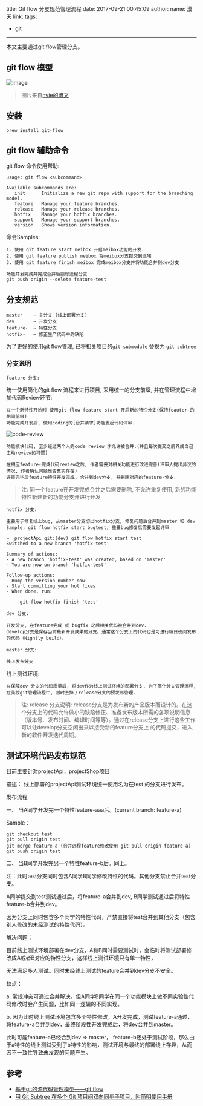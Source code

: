 title: Git flow 分支规范管理流程
date: 2017-09-21 00:45:09
author:
  name: 漠天
  link:
tags:
- git
---

本文主要通过git flow管理分支。

## git flow 模型


![image](http://static.cosmeapp.com/FqoiVHHk3A5XeVNnJrj3VuMybjSW?imageView2/2/w/611/h/815)

>图片来自[nvie的博文](http://nvie.com/posts/a-successful-git-branching-model/)


## 安装

    brew install git-flow

## git flow 辅助命令

git flow 命令使用帮助:

    usage: git flow <subcommand>

    Available subcommands are:
       init      Initialize a new git repo with support for the branching model.
       feature   Manage your feature branches.
       release   Manage your release branches.
       hotfix    Manage your hotfix branches.
       support   Manage your support branches.
       version   Shows version information.


命令Samples:

    1. 使用 git feature start meibox 开启meibox功能的开发.
    2. 使用 git feature publish meibox 将meibox分支提交到远端
    3. 使用 git feature finish meibox 完成meibox分支并将功能合并到dev分支

    功能开发完成并完成合并后删除远程分支
    git push origin --delete feature-test

## 分支规范

    master    ~ 主分支 (线上部署分支)
    dev       ~ 开发分支
    feature-  ~ 特性分支
    hotfix-   ~ 修正生产代码中的缺陷

为了更好的使用git flow管理, 已将相关项目的`git submodule` 替换为 `git subtree`

### 分支说明

`feature 分支:`

统一使用简化的git flow 流程来进行项目, 采用统一的分支前缀, 并在管理流程中增加代码Review环节:

	在一个新特性开始时 使用git flow feature start 开启新的特性分支(保持feauter-的相同前缀)
    功能完成开发后, 使用coding的[合并请求]功能发起代码评审.

![code-review](http://static.cosmeapp.com/FpdkhVkrh04GG8Ra_JJoTCRhyRZH?imageView2/2/w/400)

    功能模块代码, 至少经过两个人的code review 才允许被合并.(并且每次提交之前养成自己主动review的习惯)

    在相应feature-完成代码review之后, 作者需要对相关功能进行改进完善(评审人提出异议的情况, 作者确认问题是否真实存在)
    评审完毕后feature特性开发完成, 合并到dev分支, 并删除对应的feature-分支.


>注: 同一个feature在开发完成合并之后需要删除, 不允许重复使用, 新的功能特性新建新的功能分支开进行开发


`hotfix 分支:`

    主要用于修复线上bug, 从master分支切出hotfix分支, 修复问题后合并到master 和 dev
    Sample: git flow hotfix start bugtest, 重要bug修复后需要发起评审

    ➜  projectApi git:(dev) git flow hotfix start test
    Switched to a new branch 'hotfix-test'

    Summary of actions:
    - A new branch 'hotfix-test' was created, based on 'master'
    - You are now on branch 'hotfix-test'

    Follow-up actions:
    - Bump the version number now!
    - Start committing your hot fixes
    - When done, run:

         git flow hotfix finish 'test'

`dev 分支:`

    开发分支, 在feature完成 或 bugfix 之后相关代码被合并到dev.
    develop分支是保存当前最新开发成果的分支。通常这个分支上的代码也是可进行每日夜间发布的代码（Nightly build）。

`master 分支:`

    线上发布分支



线上测试环境:


    在保障dev 分支的代码质量后, 将dev作为线上测试环境的部署分支, 为了简化分支管理流程,在美妆git管理流程中, 暂时去掉了release分支的预发布管理.

>注: release 分支说明:
    release分支是为发布新的产品版本而设计的。在这个分支上的代码允许做小的缺陷修正、准备发布版本所需的各项说明信息
    （版本号、发布时间、编译时间等等）。通过在release分支上进行这些工作可以让develop分支空闲出来以接受新的feature分支上
    的代码提交，进入新的软件开发迭代周期。

## 测试环境代码发布规范 ##

目前主要针对projectApi，projectShop项目

描述： 线上部署的projectApi测试环境统一使用名为在test 的分支进行发布。


发布流程

一、  当A同学开发完一个特性feature-aaa后。(current branch: feature-a)

Sample：

    git checkout test
    git pull origin test
    git merge feature-a (合并远程feature修改使用 git pull origin feature-a)
    git push origin test

二、 当B同学开发完另一个特性feature-b后。同上。



注：此时test分支同时包含A同学B同学修改特性的代码。其他分支禁止合并test分支。

A同学提交到test测试通过后，将feature-a合并到dev, B同学测试通过后将特性feature-b合并到dev。

因为分支上同时包含多个同学的特性代码，严禁直接将test合并到其他分支（包含别人修改的未经测试的特性代码）。



解决问题：

目前线上测试环境部署在dev分支，A和B同时需要测试时，会临时将测试部署修改成A或者B对应的特性分支，这样线上测试环境只有单一特性，

无法满足多人测试。同时未经线上测试的feature合并到dev分支不安全。



缺点：

a. 常规冲突可通过合并解决。但A同学B同学在同一个功能模块上做不同实验性代码修改时会产生问题，比如同一逻辑的不同实现。

b. 因为此时线上测试环境包含多个特性修改，A开发完成，测试feature-a通过，将feature-a合并到dev，最终阶段性开发完成后，将dev合并到master。

此时可能feature-a已经合到dev => master， feature-b还处于测试阶段，那么由于a特性的线上测试受到了b特性的影响，测试环境与最终的部署线上存异，从而因不一致性导致未发现的问题产生。




## 参考

- [基于git的源代码管理模型——git flow](http://www.ituring.com.cn/article/56870)
- [用 Git Subtree 在多个 Git 项目间双向同步子项目，附简明使用手册](https://segmentfault.com/a/1190000003969060)
